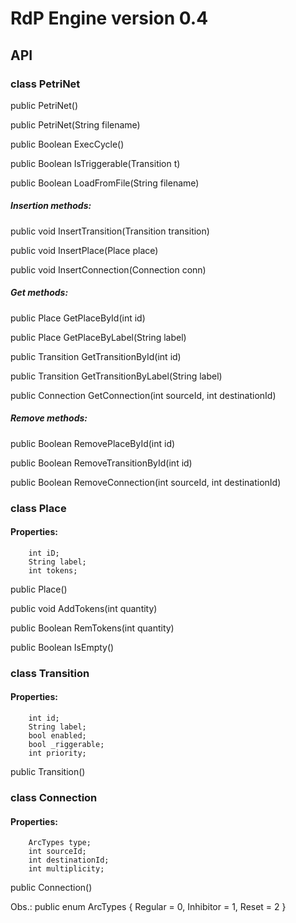 # RdP Engine   version 0.4

## API

### class **PetriNet**

public PetriNet()

public PetriNet(String filename)

public Boolean ExecCycle()

public Boolean IsTriggerable(Transition t)

public Boolean LoadFromFile(String filename)

##### _Insertion methods_:

public void InsertTransition(Transition transition)

public void InsertPlace(Place place)

public void InsertConnection(Connection conn)

##### _Get methods_:

public Place GetPlaceById(int id)

public Place GetPlaceByLabel(String label)

public Transition GetTransitionById(int id)

public Transition GetTransitionByLabel(String label)

public Connection GetConnection(int sourceId, int destinationId)

##### _Remove methods_:

public Boolean RemovePlaceById(int id)

public Boolean RemoveTransitionById(int id)

public Boolean RemoveConnection(int sourceId, int destinationId)


### class **Place**

#### Properties:
        int iD;
        String label;
        int tokens;

public Place()

public void AddTokens(int quantity)

public Boolean RemTokens(int quantity)

public Boolean IsEmpty()

### class **Transition**

#### Properties:
        int id;
        String label;
        bool enabled;
        bool _riggerable;
        int priority;

public Transition()

### class **Connection**

#### Properties:
        ArcTypes type;
        int sourceId;
        int destinationId;
        int multiplicity;
    
 public Connection()
 
 Obs.:
 public enum ArcTypes
 {
     Regular = 0,
     Inhibitor = 1,
     Reset = 2
 }
